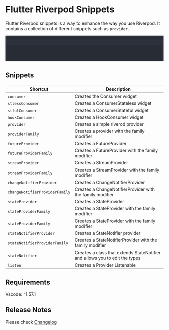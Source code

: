 # Flutter Riverpod Snippets

Flutter Riverpod snippets is a way to enhance the way you use Riverpod. It contains a collection of different
snippets such as `provider`.

![greetingProviderGif](gifs/greetingProvider.gif)

## Snippets

| Shortcut                       | Description                                                                 |
| ------------------------------ | --------------------------------------------------------------------------- |
| `consumer`                     | Creates the Consumer widget                                                 |
| `stlessConsumer`               | Creates a ConsumerStateless widget                                          |
| `stfulConsumer`                | Creates a ConsumerStateful widget                                           |
| `hookConsumer`                 | Creates a HookConsumer widget                                               |
| `provider`                     | Creates a simple riverod provider                                           |
| `providerFamily`               | Creates a provider with the family modifier                                 |
| `futureProvider`               | Creates a FutureProvider                                                    |
| `futureProviderFamily`         | Creates a FutureProvider with the family modifier                           |
| `streamProvider`               | Creates a StreamProvider                                                    |
| `streamProviderFamily`         | Creates a StreamProvider with the family modifier                           |
| `changeNotifierProvider`       | Creates a ChangeNotifierProvider                                            |
| `changeNotifierProviderFamily` | Creates a ChangeNotifierProvider with the family modifier                   |
| `stateProvider`                | Creates a StateProvider                                                     |
| `stateProviderFamily`          | Creates a StateProvider with the family modifier                            |
| `stateProviderFamily`          | Creates a StateProvider with the family modifier                            |
| `stateNotifierProvider`        | Creates a StateNotifier provider                                            |
| `stateNotifierProviderFamily`  | Creates a StateNotifierProvider with the family modifier                    |
| `stateNotifier`                | Creates a class that extends StateNotifier and allows you to edit the types |
| `listen`                       | Creates a Provider Listenable                                               |

## Requirements

Vscode: ^1.57.1

## Release Notes

Please check [Changelog](CHANGELOG.md)
